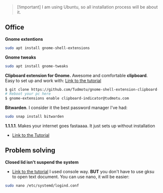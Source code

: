 >[!important] I am using Ubuntu, so all installation process will be about it.

## Office
**Gnome extentions**
```bash
sudo apt install gnome-shell-extensions
```
**Gnome tweaks**
```bash
sudo apt install gnome-tweaks
```
**Clipboard extension for Gnome.**
Awesome and comfortable **clipboard**. Easy to set up and work with:
[Link to the tutorial](https://github.com/Tudmotu/gnome-shell-extension-clipboard-indicator/blob/master/README.rst)
```bash
$ git clone https://github.com/Tudmotu/gnome-shell-extension-clipboard-indicator.git ~/.local/share/gnome-shell/extensions/clipboard-indicator@tudmotu.com
# Reboot your pc here
$ gnome-extensions enable clipboard-indicator@tudmotu.com
```
**Bitwarden**.
I consider it the best password manager I've had:
```bash
sudo snap install bitwarden
```
**1.1.1.1**.
Makes your internet goes fastaaaa. It just sets up without installation
- [Link to the Tutorial](https://developers.cloudflare.com/1.1.1.1/setup/linux/)

## Problem solving
**Closed lid isn't suspend the system**
- [Link to the tutorial](https://itsfoss.com/ubuntu-close-lid-suspend/#:~:text=You%20must%20make%20sure%20that,Ubuntu%20by%20closing%20the%20lid.) I used console way. **BUT** you don't have to use gksu to open text document. You can use nano, it will be easier:
```bash
sudo nano /etc/systemd/logind.conf
```